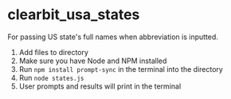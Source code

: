 # clearbit_usa_states
For passing US state's full names when abbreviation is inputted.

1. Add files to directory
2. Make sure you have Node and NPM installed
3. Run ```npm install prompt-sync``` in the terminal into the directory
4. Run ```node states.js```
5. User prompts and results will print in the terminal
